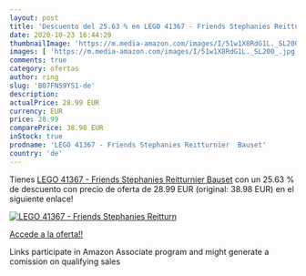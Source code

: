 ```yaml
---
layout: post
title: 'Descuento del 25.63 % en LEGO 41367 - Friends Stephanies Reitturn'
date: 2020-10-23 16:44:29
thumbnailImage: 'https://m.media-amazon.com/images/I/51w1X8RdG1L._SL200_.jpg'
images: [ 'https://m.media-amazon.com/images/I/51w1X8RdG1L._SL200_.jpg' ]
comments: true
category: ofertas
author: ring
slug: 'B07FNS9YS1-de'
description:
actualPrice: 28.99 EUR
currency: EUR
price: 28.99
comparePrice: 38.98 EUR
inStock: true
prodname: 'LEGO 41367 - Friends Stephanies Reitturnier  Bauset'
country: 'de'
---
```


Tienes [LEGO 41367 - Friends Stephanies Reitturnier  Bauset](https://www.amazon.de/dp/B07FNS9YS1/?tag=tolees0ca-21) con un 25.63 % de descuento con precio de oferta de 28.99 EUR (original: 38.98 EUR) en el siguiente enlace!

[![LEGO 41367 - Friends Stephanies Reitturn](https://m.media-amazon.com/images/I/51w1X8RdG1L._SL200_.jpg)](https://www.amazon.de/dp/B07FNS9YS1/?tag=tolees0ca-21)

[Accede a la oferta!!](https://www.amazon.de/dp/B07FNS9YS1/?tag=tolees0ca-21)

Links participate in Amazon Associate program and might generate a comission on qualifying sales


